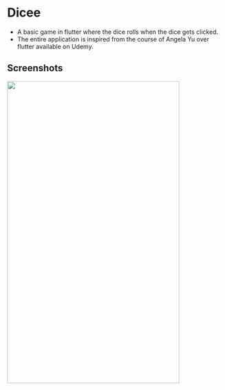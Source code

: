 # Dicee

* A basic game in flutter where the dice rolls when the dice gets clicked.
* The entire application is inspired from the course of Angela Yu over flutter available on Udemy.

## Screenshots

<img src="https://user-images.githubusercontent.com/73739259/134326121-8b264be4-f3aa-4301-9b75-501168c0e665.png" height="700" width="400" />


